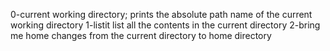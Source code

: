 0-current working directory; prints the absolute path name of the current working directory
1-listit list all the contents in the current directory
2-bring me home changes from the current directory to home directory
